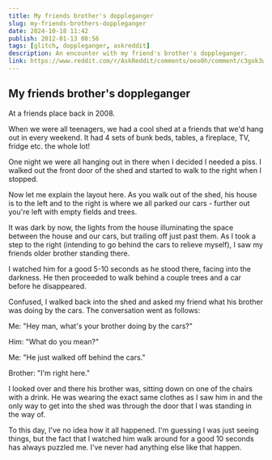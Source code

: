 ```yaml
---
title: My friends brother's doppleganger
slug: my-friends-brothers-doppleganger
date: 2024-10-18 11:42
publish: 2012-01-13 08:56
tags: [glitch, doppleganger, askreddit]
description: An encounter with my friend's brother's doppleganger.
link: https://www.reddit.com/r/AskReddit/comments/oeo0h/comment/c3gok3w/
---
```


## My friends brother's doppleganger



At a friends place back in 2008.

When we were all teenagers, we had a cool shed at a friends that we'd hang out in every weekend. It had 4 sets of bunk beds, tables, a fireplace, TV, fridge etc. the whole lot!

One night we were all hanging out in there when I decided I needed a piss. I walked out the front door of the shed and started to walk to the right when I stopped.

Now let me explain the layout here. As you walk out of the shed, his house is to the left and to the right is where we all parked our cars - further out you're left with empty fields and trees.

It was dark by now, the lights from the house illuminating the space between the house and our cars, but trailing off just past them. As I took a step to the right (intending to go behind the cars to relieve myself), I saw my friends older brother standing there.

I watched him for a good 5-10 seconds as he stood there, facing into the darkness. He then proceeded to walk behind a couple trees and a car before he disappeared.

Confused, I walked back into the shed and asked my friend what his brother was doing by the cars. The conversation went as follows:

Me: "Hey man, what's your brother doing by the cars?"

Him: "What do you mean?"

Me: "He just walked off behind the cars."

Brother: "I'm right here."

I looked over and there his brother was, sitting down on one of the chairs with a drink. He was wearing the exact same clothes as I saw him in and the only way to get into the shed was through the door that I was standing in the way of.

To this day, I've no idea how it all happened. I'm guessing I was just seeing things, but the fact that I watched him walk around for a good 10 seconds has always puzzled me. I've never had anything else like that happen.
